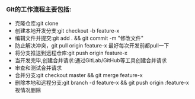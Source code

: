 <!--
 * @Author: guanjiajun www.guanjiajun@ewake.com
 * @Date: 2023-06-29 11:17:01
 * @LastEditors: guanjiajun www.guanjiajun@ewake.com
 * @LastEditTime: 2023-06-29 11:25:08
 * @FilePath: \studys\programming\git\工作流.md
 * @Description: 这是默认设置,请设置`customMade`, 打开koroFileHeader查看配置 进行设置: https://github.com/OBKoro1/koro1FileHeader/wiki/%E9%85%8D%E7%BD%AE##
-->
### Git的工作流程主要包括:
* 克隆仓库:git clone
* 创建本地开发分支:git checkout -b feature-x
* 编辑文件并提交:git add . && git commit -m "修改文件"
* 防止解决冲突，git pull origin feature-x 最好每次开发前都pull一下
* 将分支推送到远程仓库:git push origin feature-x
* 当开发完毕,创建合并请求:通过GitLab/GitHub等工具创建合并请求
* 审查和测试合并请求
* 合并分支:git checkout master && git merge feature-x
* 删除本地和远程分支:git branch -d feature-x && git push origin :feature-x 视情况删除
